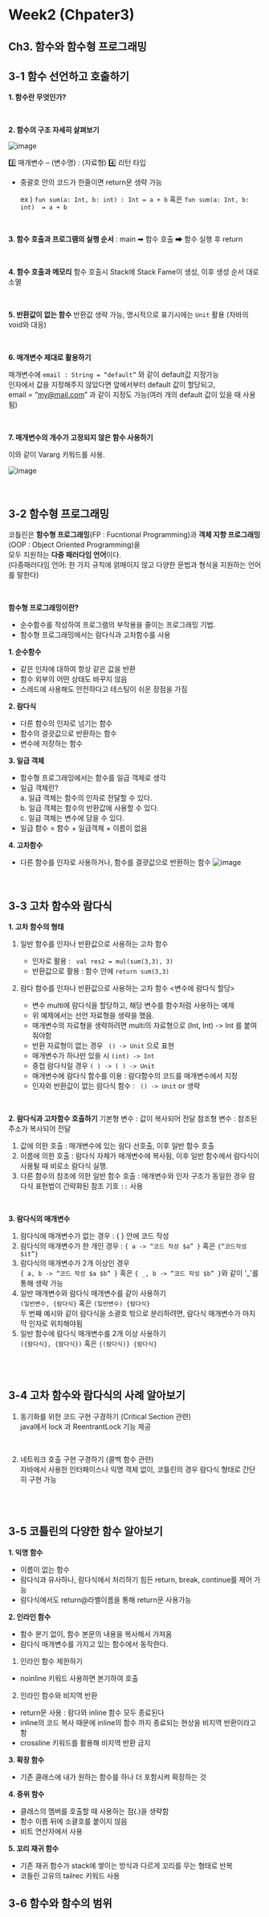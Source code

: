 # Week2 (Chpater3)
## Ch3. 함수와 함수형 프로그래밍

## 3-1 함수 선언하고 호출하기
**1. 함수란 무엇인가?**

<br/>

**2. 함수의 구조 자세히 살펴보기**

   ![image](https://user-images.githubusercontent.com/59546818/139279059-20bf1ccf-9656-4a12-ac46-77a0b2a7471d.png)

   3️⃣ 매개변수 – (변수명) : (자료형)    4️⃣ 리턴 타입
    
  - 중괄호 안의 코드가 한줄이면 return문 생략 가능
  
    ex ) `fun sum(a: Int, b: int) : Int = a + b` 혹은 `fun sum(a: Int, b: int)  = a + b`
    
<br/>
    
**3. 함수 호출과 프로그램의 실행 순서** : main ➡ 함수 호출  ➡ 함수 실행 후 return

<br/>

**4. 함수 호출과 메모리**
함수 호출시 Stack에 Stack Fame이 생성, 이후 생성 순서 대로 소멸

<br/>

**5. 반환값이 없는 함수**
반환값 생략 가능, 명시적으로 표기시에는 `Unit` 활용 (자바의 void와 대응)

<br/>

**6. 매개변수 제대로 활용하기**

매개변수에 `email : String = “default”` 와 같이 default값 지정가능 <br/>
인자에서 값을 지정해주지 않았다면 앞에서부터 default 값이 할당되고, <br/>
email = “my@mail.com” 과 같이 지정도 가능(여러 개의 default 값이 있을 때 사용됨) <br/>

<br/>


**7. 매개변수의 개수가 고정되지 않은 함수 사용하기**

이와 같이 Vararg 키워드를 사용.


![image](https://user-images.githubusercontent.com/59546818/139281290-6723c853-ece2-4565-9c4f-16211b756701.png)


<br/>

## 3-2 함수형 프로그래밍
코틀린은 **함수형 프로그래밍**(FP : Fucntional Programming)과 **객체 지향 프로그래밍**(OOP : Object Oriented Programming)을 <br/>
모두 지원하는 **다중 패러다임 언어**이다. <br/>
(다중패러다임 언어: 한 가지 규칙에 얽매이지 않고 다양한 문법과 형식을 지원하는 언어를 말한다)

<br/>

**함수형 프로그래밍이란?**
- 순수함수를 작성하여 프로그램의 부작용을 줄이는 프로그래밍 기법.
- 함수형 프로그래밍에서는 람다식과 고차함수를 사용

**1. 순수함수**
- 같은 인자에 대하여 항상 같은 값을 반환 
- 함수 외부의 어떤 상태도 바꾸지 않음 
- 스레드에 사용해도 안전하다고 테스팅이 쉬운 장점을 가짐

**2. 람다식** 
- 다른 함수의 인자로 넘기는 함수
- 함수의 결괏값으로 반환하는 함수
- 변수에 저장하는 함수

**3. 일급 객체**
  - 함수형 프로그래밍에서는 함수를 일급 객체로 생각
  - 일급 객체란? <br/>
    a. 일급 객체는 함수의 인자로 전달할 수 있다. <br/>
    b. 일급 객체는 함수의 반환값에 사용할 수 있다. <br/>
    c. 일급 객체는 변수에 담을 수 있다. <br/>
  - 일급 함수 = 함수 + 일급객체 + 이름이 없음

**4. 고차함수**
  - 다른 함수를 인자로 사용하거나, 함수를 결괏값으로 반환하는 함수
![image](https://user-images.githubusercontent.com/59546818/139282131-50a2f937-b4e9-4f14-a9d5-c87f6975b322.png)

     

 
## 3-3 고차 함수와 람다식
**1. 고차 함수의 형태**

   1) 일반 함수를 인자나 반환값으로 사용하는 고차 함수
      - 인자로 활용 : ` val res2 = mul(sum(3,3), 3)`
      - 반환값으로 활용 : 함수 안에 `return sum(3,3)`

   2) 람다 함수를 인자나 반환값으로 사용하는 고차 함수
       <변수에 람다식 할당>
      - 변수 multi에 람다식을 할당하고, 해당 변수를 함수처럼 사용하는 예제
      - 위 예제에서는 선언 자료형을 생략을 했음.
      - 매개변수의 자료형을 생략하려면 multi의 자료형으로 (Int, Int) -> Int 를 붙여줘야함
      - 반환 자료형이 없는 경우 ` () -> Unit` 으로 표현
      - 매개변수가 하나만 있을 시 `(int) -> Int ` 
      - 중첩 람다식일 경우 `( ) -> ( ) -> Unit`
      - 매개변수에 람다식 함수를 이용 : 람다함수의 코드를 매개변수에서 지정
      - 인자와 반환값이 없는 람다식 함수 :  ` () -> Unit` or 생략

<br/>

**2. 람다식과 고차함수 호출하기**
기본형 변수 : 값이 복사되어 전달
참조형 변수 : 참조된 주소가 복사되어 전달
1) 값에 의한 호출 : 매개변수에 있는 람다 선호출, 이후 일반 함수 호출
2) 이름에 의한 호출 : 람다식 자체가 매개변수에 복사됨, 이후 일반 함수에서 람다식이 사용될 때 비로소 람다식 실행.
3) 다른 함수의 참조에 의한 일반 함수 호출 : 매개변수와 인자 구조가 동일한 경우 람다식 표현법이 간략화된 참조 기호 `::` 사용

<br/>

**3. 람다식의 매개변수**
1) 람다식에 매개변수가 없는 경우 : { } 안에 코드 작성
2) 람다식의 매개변수가 한 개인 경우 : `{ a -> “코드 작성 $a” }` 혹은 `{“코드작성 $it”}`
3) 람다식의 매개변수가 2개 이상인 경우  <br/>
`{ a, b -> “코드 작성 $a $b” }` 혹은 `{ _, b -> “코드 작성 $b” }`와 같이 '_'를 통해 생략 가능 <br/>
4) 일반 매개변수와 람다식 매개변수를 같이 사용하기 <br/>
`(일반변수, {람다식}` 혹은 `(일반변수) {람다식}` <br/>
두 번째 예시와 같이 람다식을 소괄호 밖으로 분리하려면, 람다식 매개변수가 마지막 인자로 위치해야됨 
5) 일반 함수에 람다식 매개변수를 2개 이상 사용하기 <br/>
`({람다식}, {람다식})` 혹은 `{(람다식)} {람다식}`

<br/><br/>

## 3-4 고차 함수와 람다식의 사례 알아보기
1. 동기화를 위한 코드 구현 구경하기 (Critical Section 관련) <br/>
java에서 lock 과 ReentrantLock 기능 제공

<br/>

2. 네트워크 호출 구현 구경하기 (콜백 함수 관련) <br/>
자바에서 사용한 인터페이스나 익명 객체 없이, 코틀린의 경우 람다식 형태로 간단히 구현 가능

<br/><br/>

## 3-5 코틀린의 다양한 함수 알아보기
**1. 익명 함수** 
- 이름이 없는 함수
- 람다식과 유사하나, 람다식에서 처리하기 힘든 return, break, continue를 제어 가능
- 람다식에서도 return@라벨이름을 통해 return문 사용가능


**2. 인라인 함수**
- 함수 분기 없이, 함수 본문의 내용을 복사해서 가져옴
- 람다식 매개변수를 가지고 있는 함수에서 동작한다.
1) 인라인 함수 제한하기
- noinline 키워드 사용하면 본기하여 호출
2) 인라인 함수와 비지역 반환
  - return문 사용 : 람다와 inline 함수 모두 종료된다
  - inline의 코드 복사 때문에 inline의 함수 까지 종료되는 현상을 비지역 반환이라고 함
  - crossline 키워드를 활용해 비지역 반환 금지 


**3. 확장 함수**
  - 기존 클래스에 내가 원하는 함수를 하나 더 포함시켜 확장하는 것


**4. 중위 함수**
- 클래스의 멤버를 호출할 때 사용하는 점(.)을 생략함
- 함수 이름 뒤에 소괄호를 붙이지 않음
- 비트 연산자에서 사용


**5. 꼬리 재귀 함수**
- 기존 재귀 함수가 stack에 쌓이는 방식과 다르게 꼬리를 무는 형태로 반복
- 코들린 고유의 tailrec 키워드 사용
 

## 3-6 함수와 함수의 범위
